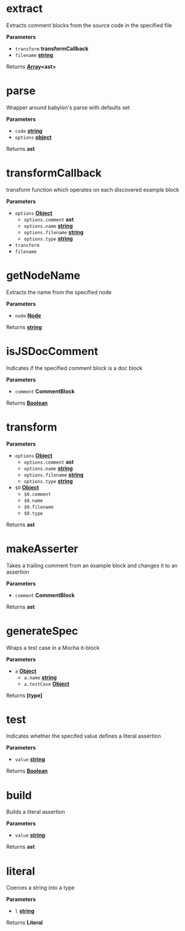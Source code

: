 # extract

Extracts comment blocks from the source code in the specified file

**Parameters**

-   `transform` **transformCallback** 
-   `filename` **[string](https://developer.mozilla.org/en-US/docs/Web/JavaScript/Reference/Global_Objects/String)** 

Returns **[Array](https://developer.mozilla.org/en-US/docs/Web/JavaScript/Reference/Global_Objects/Array)&lt;ast>** 

# parse

Wrapper around babylon's parse with defaults set

**Parameters**

-   `code` **[string](https://developer.mozilla.org/en-US/docs/Web/JavaScript/Reference/Global_Objects/String)** 
-   `options` **[object](https://developer.mozilla.org/en-US/docs/Web/JavaScript/Reference/Global_Objects/Object)** 

Returns **ast** 

# transformCallback

transform function which operates on each discovered example block

**Parameters**

-   `options` **[Object](https://developer.mozilla.org/en-US/docs/Web/JavaScript/Reference/Global_Objects/Object)** 
    -   `options.comment` **ast** 
    -   `options.name` **[string](https://developer.mozilla.org/en-US/docs/Web/JavaScript/Reference/Global_Objects/String)** 
    -   `options.filename` **[string](https://developer.mozilla.org/en-US/docs/Web/JavaScript/Reference/Global_Objects/String)** 
    -   `options.type` **[string](https://developer.mozilla.org/en-US/docs/Web/JavaScript/Reference/Global_Objects/String)** 
-   `transform`  
-   `filename`  

# getNodeName

Extracts the name from the specified node

**Parameters**

-   `node` **[Node](https://developer.mozilla.org/en-US/docs/Web/API/Node/nextSibling)** 

Returns **[string](https://developer.mozilla.org/en-US/docs/Web/JavaScript/Reference/Global_Objects/String)** 

# isJSDocComment

Indicates if the specified comment block is a doc block

**Parameters**

-   `comment` **CommentBlock** 

Returns **[Boolean](https://developer.mozilla.org/en-US/docs/Web/JavaScript/Reference/Global_Objects/Boolean)** 

# transform

**Parameters**

-   `options` **[Object](https://developer.mozilla.org/en-US/docs/Web/JavaScript/Reference/Global_Objects/Object)** 
    -   `options.comment` **ast** 
    -   `options.name` **[string](https://developer.mozilla.org/en-US/docs/Web/JavaScript/Reference/Global_Objects/String)** 
    -   `options.filename` **[string](https://developer.mozilla.org/en-US/docs/Web/JavaScript/Reference/Global_Objects/String)** 
    -   `options.type` **[string](https://developer.mozilla.org/en-US/docs/Web/JavaScript/Reference/Global_Objects/String)** 
-   `$0` **[Object](https://developer.mozilla.org/en-US/docs/Web/JavaScript/Reference/Global_Objects/Object)** 
    -   `$0.comment`  
    -   `$0.name`  
    -   `$0.filename`  
    -   `$0.type`  

Returns **ast** 

# makeAsserter

Takes a trailing comment from an example block and changes it to an assertion

**Parameters**

-   `comment` **CommentBlock** 

Returns **ast** 

# generateSpec

Wraps a test case in a Mocha it-block

**Parameters**

-   `a` **[Object](https://developer.mozilla.org/en-US/docs/Web/JavaScript/Reference/Global_Objects/Object)** 
    -   `a.name` **[string](https://developer.mozilla.org/en-US/docs/Web/JavaScript/Reference/Global_Objects/String)** 
    -   `a.testCase` **[Object](https://developer.mozilla.org/en-US/docs/Web/JavaScript/Reference/Global_Objects/Object)** 

Returns **\[type]** 

# test

Indicates whether the specifed value defines a literal assertion

**Parameters**

-   `value` **[string](https://developer.mozilla.org/en-US/docs/Web/JavaScript/Reference/Global_Objects/String)** 

Returns **[Boolean](https://developer.mozilla.org/en-US/docs/Web/JavaScript/Reference/Global_Objects/Boolean)** 

# build

Builds a literal assertion

**Parameters**

-   `value` **[string](https://developer.mozilla.org/en-US/docs/Web/JavaScript/Reference/Global_Objects/String)** 

Returns **ast** 

# literal

Coerces a string into a type

**Parameters**

-   `l` **[string](https://developer.mozilla.org/en-US/docs/Web/JavaScript/Reference/Global_Objects/String)** 

Returns **Literal** 
